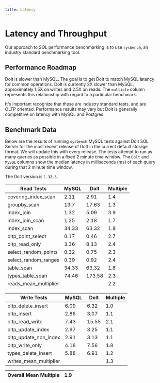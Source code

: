 ```yaml
---
title: Latency
---
```


# Latency and Throughput

Our approach to SQL performance benchmarking is to use `sysbench`, an
industry standard benchmarking tool.

## Performance Roadmap

Dolt is slower than MySQL. The goal is to get Dolt to match 
MySQL latency for common operations. Dolt is currently 2X slower 
than MySQL, approximately 1.5X on writes and 2.5X on reads. The 
`multiple` column represents this relationship with regard to a 
particular benchmark.

It's important recognize that these are industry standard tests, and
are OLTP oriented. Performance results may vary but Dolt is 
generally competitive on latency with MySQL and Postgres.

## Benchmark Data

Below are the results of running `sysbench` MySQL tests against Dolt
SQL Server for the most recent release of Dolt in the current default 
storage format. We will update this with every release. The tests 
attempt to run as many queries as possible in a fixed 2 minute time 
window. The `Dolt` and `MySQL` columns show the median latency in 
milliseconds (ms) of each query during that 2 minute time window.

The Dolt version is `1.32.5`.

<!-- START___DOLT___LATENCY_RESULTS_TABLE -->
|       Read Tests        | MySQL |  Dolt  | Multiple |
|-------------------------|-------|--------|----------|
| covering\_index\_scan   |  2.11 |   2.91 |      1.4 |
| groupby\_scan           |  13.7 |  17.63 |      1.3 |
| index\_join             |  1.32 |   5.09 |      3.9 |
| index\_join\_scan       |  1.25 |   2.18 |      1.7 |
| index\_scan             | 34.33 |  63.32 |      1.8 |
| oltp\_point\_select     |  0.17 |   0.46 |      2.7 |
| oltp\_read\_only        |  3.36 |   8.13 |      2.4 |
| select\_random\_points  |  0.32 |   0.75 |      2.3 |
| select\_random\_ranges  |  0.39 |   0.92 |      2.4 |
| table\_scan             | 34.33 |  63.32 |      1.8 |
| types\_table\_scan      | 74.46 | 173.58 |      2.3 |
| reads\_mean\_multiplier |       |        |      2.2 |

|       Write Tests        | MySQL | Dolt  | Multiple |
|--------------------------|-------|-------|----------|
| oltp\_delete\_insert     |  6.09 |  6.32 |      1.0 |
| oltp\_insert             |  2.86 |  3.07 |      1.1 |
| oltp\_read\_write        |  7.43 | 15.55 |      2.1 |
| oltp\_update\_index      |  2.97 |  3.25 |      1.1 |
| oltp\_update\_non\_index |  2.91 |  3.13 |      1.1 |
| oltp\_write\_only        |  4.18 |  7.56 |      1.8 |
| types\_delete\_insert    |  5.88 |  6.91 |      1.2 |
| writes\_mean\_multiplier |       |       |      1.3 |

| Overall Mean Multiple | 1.9 |
|-----------------------|-----|
<!-- END___DOLT___LATENCY_RESULTS_TABLE -->
<br/>